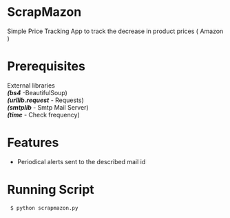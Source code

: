# ScrapMazon
Simple Price Tracking App to track the decrease in  product prices ( Amazon )

#  Prerequisites
 External libraries <br>
     ***(bs4*** -BeautifulSoup) <br>
     ***(urllib.request*** - Requests) <br>
     ***(smtplib*** - Smtp Mail Server) <br>
     ***(time*** - Check frequency) <br>


    

# Features
* Periodical alerts sent to the described mail id

#  Running Script

     $ python scrapmazon.py
